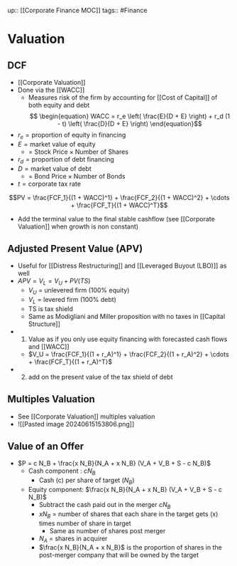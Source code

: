 up:: [[Corporate Finance MOC]]
tags:: #Finance 
# Valuation
## DCF
- [[Corporate Valuation]]
- Done via the [[WACC]]
	- Measures risk of the firm by accounting for [[Cost of Capital]] of both equity and debt
$$ \begin{equation} WACC = r_e \left( \frac{E}{D + E} \right) + r_d (1 - t) \left( \frac{D}{D + E} \right) \end{equation}$$
- $r_e = \text{proportion of equity in financing}$
- $E = \text{market value of equity}$ 
	- = $\text{Stock Price} \times \text{Number of Shares}$
- $r_d = \text{proportion of debt financing}$
- $D = \text{market value of debt}$ 
	- = $\text{Bond Price} \times \text{Number of Bonds}$
- $t = \text{corporate tax rate}$ 

$$PV = \frac{FCF_1}{(1 + WACC)^1} + \frac{FCF_2}{(1 + WACC)^2} + \cdots + \frac{FCF_T}{(1 + WACC)^T}$$
- Add the terminal value to the final stable cashflow (see [[Corporate Valuation]] when growth is non constant)
## Adjusted Present Value (APV)
- Useful for [[Distress Restructuring]] and [[Leveraged Buyout (LBO)]] as well
- $APV = V_L = V_U + PV(TS)$
	- $V_U$ = unlevered firm (100% equity)
	- $V_L$ = levered firm (100% debt)
	- TS is tax shield
	- Same as Modigliani and Miller proposition with no taxes in [[Capital Structure]]
- 1) Value as if you only use equity financing with forecasted cash flows and [[WACC]]
	- $V_U = \frac{FCF_1}{(1 + r_A)^1} + \frac{FCF_2}{(1 + r_A)^2} + \cdots + \frac{FCF_T}{(1 + r_A)^T}$
- 2) add on the present value of the tax shield of debt

## Multiples Valuation
- See [[Corporate Valuation]] multiples valuation
- ![[Pasted image 20240615153806.png]]

## Value of an Offer
- $P = c N_B + \frac{x N_B}{N_A + x N_B} (V_A + V_B + S - c N_B)$
	- Cash component : $cN_B$
		- Cash (c) per share of target ($N_B$)
	- Equity component: $\frac{x N_B}{N_A + x N_B} (V_A + V_B + S - c N_B)$
		- Subtract the cash paid out in the merger $cN_B$
		- $xN_B$ = number of shares that each share in the target gets (x) times number of share in target
			- Same as number of shares post merger
		- $N_A$ = shares in acquirer
		- $\frac{x N_B}{N_A + x N_B}$ is the proportion of shares in the post-merger company that will be owned by the target